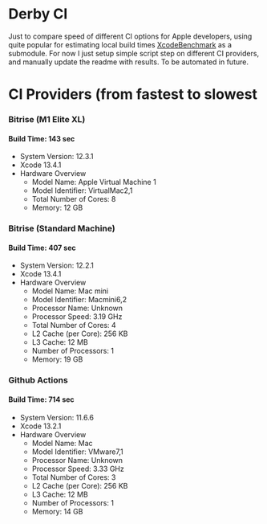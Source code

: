# Derby CI
Just to compare speed of different CI options for Apple developers, using quite popular for estimating local build times [XcodeBenchmark](https://github.com/devMEremenko/XcodeBenchmark) as a submodule.
For now I just setup simple script step on different CI providers, and manually update the readme with results. To be automated in future.

# CI Providers (from fastest to slowest

### Bitrise (M1 Elite XL)
#### Build Time: 143 sec

- System Version: 12.3.1
- Xcode 13.4.1
- Hardware Overview
    - Model Name: Apple Virtual Machine 1
    - Model Identifier: VirtualMac2,1
    - Total Number of Cores: 8
    - Memory: 12 GB

### Bitrise (Standard Machine)
#### Build Time: 407 sec

- System Version: 12.2.1
- Xcode 13.4.1
- Hardware Overview
    - Model Name: Mac mini
    - Model Identifier: Macmini6,2
    - Processor Name: Unknown
    - Processor Speed: 3.19 GHz
    - Total Number of Cores: 4
    - L2 Cache (per Core): 256 KB
    - L3 Cache: 12 MB
    - Number of Processors: 1
    - Memory: 19 GB

### Github Actions
#### Build Time: 714 sec

- System Version: 11.6.6
- Xcode 13.2.1
- Hardware Overview
  - Model Name: Mac
  - Model Identifier: VMware7,1
  - Processor Name: Unknown
  - Processor Speed: 3.33 GHz
  - Total Number of Cores: 3
  - L2 Cache (per Core): 256 KB
  - L3 Cache: 12 MB
  - Number of Processors: 1
  - Memory: 14 GB
